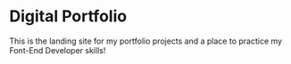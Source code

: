 # Digital Portfolio
This is the landing site for my portfolio projects and a place to practice my Font-End Developer skills!
